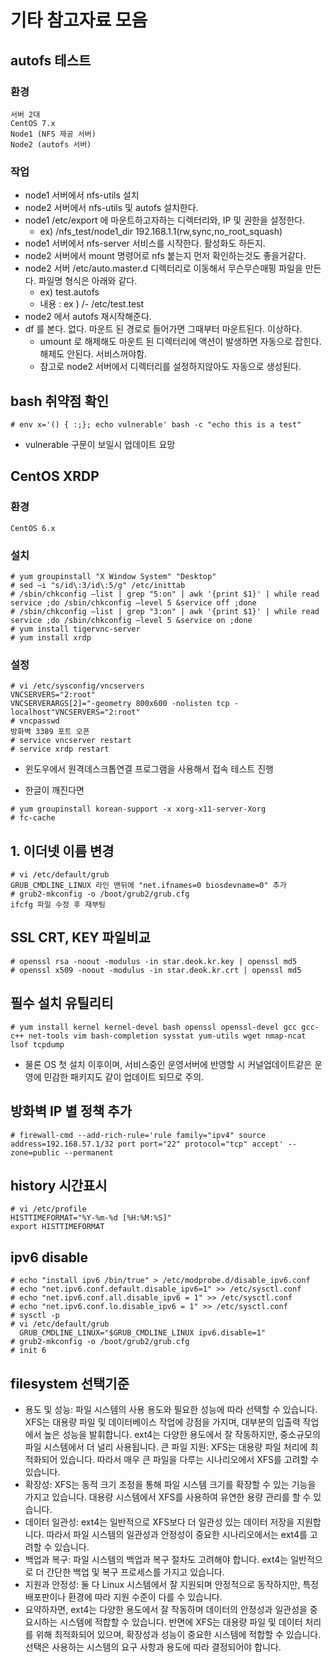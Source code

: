 # 기타 참고자료 모음
## autofs 테스트
### 환경
```
서버 2대
CentOS 7.x
Node1 (NFS 제공 서버)
Node2 (autofs 서버)
```

### 작업
* node1 서버에서 nfs-utils 설치
* node2 서버에서 nfs-utils 및 autofs 설치한다.
* node1 /etc/export 에 마운트하고자하는 디렉터리와, IP 및 권한을 설정한다.
    * ex) /nfs_test/node1_dir 192.168.1.1(rw,sync,no_root_squash)
* node1 서버에서 nfs-server 서비스를 시작한다. 활성화도 하든지.
* node2 서버에서 mount 명령어로 nfs 붙는지 먼저 확인하는것도 좋을거같다.
* node2 서버 /etc/auto.master.d 디렉터리로 이동해서 무슨무슨매핑 파일을 만든다. 파일명 형식은 아래와 같다.
	* ex) test.autofs
	* 내용 : ex ) /- /etc/test.test
* node2 에서 autofs 재시작해준다.
* df 를 본다. 없다. 마운트 된 경로로 들어가면 그때부터 마운트된다. 이상하다.
	* umount 로 해제해도 마운트 된 디렉터리에 액션이 발생하면 자동으로 잡힌다. 해제도 안된다. 서비스꺼야함.
	* 참고로 node2 서버에서 디렉터리를 설정하지않아도 자동으로 생성된다. 

## bash 취약점 확인
```
# env x='() { :;}; echo vulnerable' bash -c "echo this is a test"
```
* vulnerable 구문이 보일시 업데이트 요망

## CentOS XRDP
### 환경
```
CentOS 6.x
```

### 설치
```
# yum groupinstall "X Window System" "Desktop"
# sed –i "s/id\:3/id\:5/g" /etc/inittab
# /sbin/chkconfig —list | grep "5:on" | awk '{print $1}' | while read service ;do /sbin/chkconfig —level 5 &service off ;done
# /sbin/chkconfig —list | grep "3:on" | awk '{print $1}' | while read service ;do /sbin/chkconfig —level 5 &service on ;done
# yum install tigervnc-server
# yum install xrdp
```

### 설정
```
# vi /etc/sysconfig/vncservers
VNCSERVERS="2:root"
VNCSERVERARGS[2]="-geometry 800x600 -nolisten tcp -localhost"VNCSERVERS="2:root"
# vncpasswd
방화벽 3389 포트 오픈
# service vncserver restart
# service xrdp restart
```
* 윈도우에서 원격데스크톱연결 프로그램을 사용해서 접속 테스트 진행

* 한글이 깨진다면
```
# yum groupinstall korean-support -x xorg-x11-server-Xorg
# fc-cache 
```

## 1. 이더넷 이름 변경
```
# vi /etc/default/grub
GRUB_CMDLINE_LINUX 라인 맨뒤에 "net.ifnames=0 biosdevname=0" 추가
# grub2-mkconfig -o /boot/grub2/grub.cfg
ifcfg 파일 수정 후 재부팅
```

## SSL CRT, KEY 파일비교
```
# openssl rsa -noout -modulus -in star.deok.kr.key | openssl md5
# openssl x509 -noout -modulus -in star.deok.kr.crt | openssl md5
```

## 필수 설치 유틸리티
```
# yum install kernel kernel-devel bash openssl openssl-devel gcc gcc-c++ net-tools vim bash-completion sysstat yum-utils wget nmap-ncat lsof tcpdump
```
* 물론 OS 첫 설치 이후이며, 서비스중인 운영서버에 반영할 시 커널업데이트같은 운영에 민감한 패키지도 같이 업데이트 되므로 주의.

## 방화벽 IP 별 정책 추가
```
# firewall-cmd --add-rich-rule='rule family="ipv4" source address=192.168.57.1/32 port port="22" protocol="tcp" accept' --zone=public --permanent
```

## history 시간표시
```
# vi /etc/profile
HISTTIMEFORMAT="%Y-%m-%d [%H:%M:%S]"
export HISTTIMEFORMAT
```

## ipv6 disable
```
# echo "install ipv6 /bin/true" > /etc/modprobe.d/disable_ipv6.conf
# echo "net.ipv6.conf.default.disable_ipv6=1" >> /etc/sysctl.conf
# echo "net.ipv6.conf.all.disable_ipv6 = 1" >> /etc/sysctl.conf
# echo "net.ipv6.conf.lo.disable_ipv6 = 1" >> /etc/sysctl.conf
# sysctl -p
# vi /etc/default/grub
  GRUB_CMDLINE_LINUX="$GRUB_CMDLINE_LINUX ipv6.disable=1"
# grub2-mkconfig -o /boot/grub2/grub.cfg
# init 6
```

## filesystem 선택기준
* 용도 및 성능: 파일 시스템의 사용 용도와 필요한 성능에 따라 선택할 수 있습니다. XFS는 대용량 파일 및 데이터베이스 작업에 강점을 가지며, 대부분의 입출력 작업에서 높은 성능을 발휘합니다. ext4는 다양한 용도에서 잘 작동하지만, 중소규모의 파일 시스템에서 더 널리 사용됩니다.
큰 파일 지원: XFS는 대용량 파일 처리에 최적화되어 있습니다. 따라서 매우 큰 파일을 다루는 시나리오에서 XFS를 고려할 수 있습니다.
* 확장성: XFS는 동적 크기 조정을 통해 파일 시스템 크기를 확장할 수 있는 기능을 가지고 있습니다. 대용량 시스템에서 XFS를 사용하여 유연한 용량 관리를 할 수 있습니다.
* 데이터 일관성: ext4는 일반적으로 XFS보다 더 일관성 있는 데이터 저장을 지원합니다. 따라서 파일 시스템의 일관성과 안정성이 중요한 시나리오에서는 ext4를 고려할 수 있습니다.
* 백업과 복구: 파일 시스템의 백업과 복구 절차도 고려해야 합니다. ext4는 일반적으로 더 간단한 백업 및 복구 프로세스를 가지고 있습니다.
* 지원과 안정성: 둘 다 Linux 시스템에서 잘 지원되며 안정적으로 동작하지만, 특정 배포판이나 환경에 따라 지원 수준이 다를 수 있습니다.
* 요약하자면, ext4는 다양한 용도에서 잘 작동하며 데이터의 안정성과 일관성을 중요시하는 시스템에 적합할 수 있습니다. 반면에 XFS는 대용량 파일 및 데이터 처리를 위해 최적화되어 있으며, 확장성과 성능이 중요한 시스템에 적합할 수 있습니다. 선택은 사용하는 시스템의 요구 사항과 용도에 따라 결정되어야 합니다.
